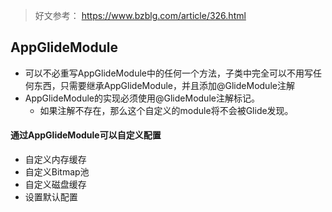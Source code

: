 > 好文参考： https://www.bzblg.com/article/326.html

## AppGlideModule

- 可以不必重写AppGlideModule中的任何一个方法，子类中完全可以不用写任何东西，只需要继承AppGlideModule，并且添加@GlideModule注解
- AppGlideModule的实现必须使用@GlideModule注解标记。
  - 如果注解不存在，那么这个自定义的module将不会被Glide发现。

#### 通过AppGlideModule可以自定义配置

- 自定义内存缓存
- 自定义Bitmap池
- 自定义磁盘缓存
- 设置默认配置

